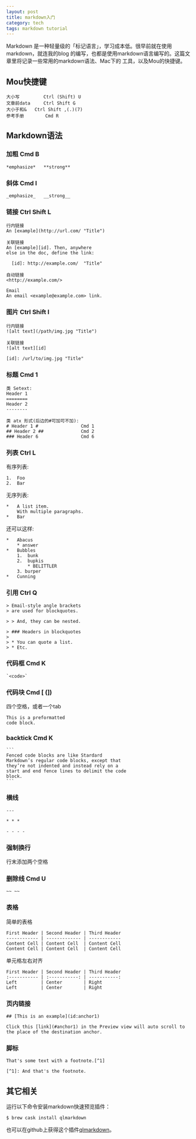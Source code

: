 ```yaml
---
layout: post
title: markdown入门
category: tech
tags: markdown tutorial
---
```



Markdown 是一种轻量级的「标记语言」，学习成本低。很早前就在使用markdown，就连我的blog
的编写，也都是使用markdown语言编写的。这篇文章里将记录一些常用的markdown语法、Mac下的
工具，以及Mou的快捷键。

## Mou快捷键

	大小写 		Ctrl (Shift) U
	文章前data 	Ctrl Shift G
	大小于和& 	Ctrl Shift ,(.)(7)
	参考手册 		Cmd R




## Markdown语法

### 加粗 Cmd B
	*emphasize*   **strong** 	
	
### 斜体 Cmd I				
	_emphasize_   __strong__					
	

### 链接 Ctrl Shift L

	行内链接
	An [example](http://url.com/ "Title")		
	
	关联链接
	An [example][id]. Then, anywhere
	else in the doc, define the link:
	
	  [id]: http://example.com/  "Title"	
	  	
	自动链接
	<http://example.com/>
	  	
	Email
	An email <example@example.com> link.
	
### 图片 Ctrl Shift I
	行内链接
	![alt text](/path/img.jpg "Title")			
	
	关联链接
	![alt text][id]								
	
	[id]: /url/to/img.jpg "Title"
	
### 标题 Cmd 1
	类 Setext:
	Header 1
	========
	Header 2
	--------
	
	类 atx 形式(后边的#可加可不加):
	# Header 1 #				Cmd 1
	## Header 2 ##				Cmd 2
	### Header 6				Cmd 6

### 列表 Ctrl L

有序列表:

	1.  Foo
	2.  Bar

无序列表:

	*   A list item.			
	    With multiple paragraphs.
	*   Bar
	
还可以这样:

	*   Abacus
	    * answer
	*   Bubbles
	    1.  bunk
	    2.  bupkis
	        * BELITTLER
	    3. burper
	*   Cunning
	
### 引用 Ctrl Q
	> Email-style angle brackets		
	> are used for blockquotes.
	
	> > And, they can be nested.
	
	> ### Headers in blockquotes
	> 
	> * You can quote a list.
	> * Etc.

### 代码框 Cmd K	

	`<code>` 		


### 代码块 Cmd [ (])

四个空格，或者一个tab

    This is a preformatted		
    code block.
    
### backtick  Cmd K

	```				
	Fenced code blocks are like Stardard
	Markdown’s regular code blocks, except that
	they’re not indented and instead rely on a
	start and end fence lines to delimit the code
	block.
	```
    
### 横线

	---
	
	* * *
	
	- - - - 

### 强制换行

行末添加两个空格

### 删除线 Cmd U

	~~ ~~		


### 表格
简单的表格

	First Header | Second Header | Third Header
	------------ | ------------- | ------------
	Content Cell | Content Cell  | Content Cell
	Content Cell | Content Cell  | Content Cell

单元格左右对齐

	First Header | Second Header | Third Header
	:----------- | :-----------: | -----------:
	Left         | Center        | Right
	Left         | Center        | Right

### 页内链接

	## [This is an example](id:anchor1)
	
	Click this [link](#anchor1) in the Preview view will auto scroll to the place of the destination anchor.

### 脚标

	That's some text with a footnote.[^1]
	
	[^1]: And that's the footnote.

## 其它相关

运行以下命令安装markdown快速预览插件：

	$ brew cask install qlmarkdown
	
也可以在github上获得这个插件[qlmarkdown](https://github.com/toland/qlmarkdown)。

